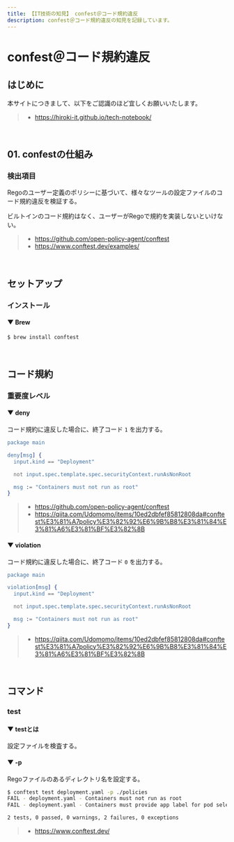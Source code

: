```yaml
---
title: 【IT技術の知見】 confest＠コード規約違反
description: confest＠コード規約違反の知見を記録しています。
---
```


# confest＠コード規約違反

## はじめに

本サイトにつきまして、以下をご認識のほど宜しくお願いいたします。

> - https://hiroki-it.github.io/tech-notebook/

<br>

## 01. confestの仕組み

### 検出項目

Regoのユーザー定義のポリシーに基づいて、様々なツールの設定ファイルのコード規約違反を検証する。

ビルトインのコード規約はなく、ユーザーがRegoで規約を実装しないといけない。

> - https://github.com/open-policy-agent/conftest
> - https://www.conftest.dev/examples/

<br>

## セットアップ

### インストール

#### ▼ Brew

```bash
$ brew install conftest
```

<br>

## コード規約

### 重要度レベル

#### ▼ deny

コード規約に違反した場合に、終了コード `1` を出力する。

```erlang
package main

deny[msg] {
  input.kind == "Deployment"

  not input.spec.template.spec.securityContext.runAsNonRoot

  msg := "Containers must not run as root"
}
```

> - https://github.com/open-policy-agent/conftest
> - https://qiita.com/Udomomo/items/10ed2dbfef85812808da#conftest%E3%81%A7policy%E3%82%92%E6%9B%B8%E3%81%84%E3%81%A6%E3%81%BF%E3%82%8B

#### ▼ violation

コード規約に違反した場合に、終了コード `0` を出力する。

```erlang
package main

violation[msg] {
  input.kind == "Deployment"

  not input.spec.template.spec.securityContext.runAsNonRoot

  msg := "Containers must not run as root"
}
```

> - https://qiita.com/Udomomo/items/10ed2dbfef85812808da#conftest%E3%81%A7policy%E3%82%92%E6%9B%B8%E3%81%84%E3%81%A6%E3%81%BF%E3%82%8B

<br>

## コマンド

### test

#### ▼ testとは

設定ファイルを検査する。

#### ▼ -p

Regoファイルのあるディレクトリ名を設定する。

```bash
$ conftest test deployment.yaml -p ./policies
FAIL - deployment.yaml - Containers must not run as root
FAIL - deployment.yaml - Containers must provide app label for pod selectors

2 tests, 0 passed, 0 warnings, 2 failures, 0 exceptions
```

> - https://www.conftest.dev/

<br>
